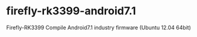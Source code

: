 # firefly-rk3399-android7.1
Firefly-RK3399 Compile Android7.1 industry firmware (Ubuntu 12.04 64bit)

